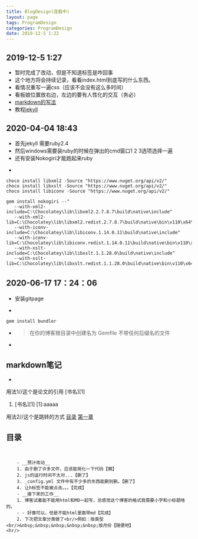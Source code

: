 ```yaml
---
title: BlogDesign(连载中)
layout: page
tags: ProgramDesign
categories: ProgramDesign
date: 2019-12-5 1:22
---
```

## __2019-12-5 1:27__
- 暂时完成了改动，但是不知道标签是咋回事
- 这个地方将会持续记录，看看index.html到底写的什么东西。
- 看情况重写一遍css（应该不会没有这么多时间）
- 看板娘位置放右边，左边的要有人性化的交互（务必）
- [markdown的写法](https://www.runoob.com/markdown/md-link.html)
- 教程[jekyll](https://www.youtube.com/watch?v=T1itpPvFWHI&list=PLLAZ4kZ9dFpOPV5C5Ay0pHaa0RJFhcmcB)

## __2020-04-04 18:43__
- 首先jekyll 需要ruby2.4
- 然后windows需要装ruby的时候在弹出的cmd窗口1 2 3选项选择一遍
- 还有安装Nokogiri才能跑起来ruby
- > 
```
choco install libxml2 -Source "https://www.nuget.org/api/v2/"
choco install libxslt -Source "https://www.nuget.org/api/v2/"
choco install libiconv -Source "https://www.nuget.org/api/v2/"
```
```
gem install nokogiri --^
   --with-xml2-include=C:\Chocolatey\lib\libxml2.2.7.8.7\build\native\include^
   --with-xml2-lib=C:\Chocolatey\lib\libxml2.redist.2.7.8.7\build\native\bin\v110\x64\Release\dynamic\cdecl^
   --with-iconv-include=C:\Chocolatey\lib\libiconv.1.14.0.11\build\native\include^
   --with-iconv-lib=C:\Chocolatey\lib\libiconv.redist.1.14.0.11\build\native\bin\v110\x64\Release\dynamic\cdecl^
   --with-xslt-include=C:\Chocolatey\lib\libxslt.1.1.28.0\build\native\include^
   --with-xslt-lib=C:\Chocolatey\lib\libxslt.redist.1.1.28.0\build\native\bin\v110\x64\Release\dynamic
```

## __2020-06-17 17：24：06__
- 安装gitpage
- > 
```ruby
gem install bundler
```
- > 在你的博客根目录中创建名为 Gemfile 不带任何后缀名的文件
- 

## __markdown笔记__
- ```
用法1//这个是论文的引用
[书名][1]
1. [书名][1]<aaaaa>
[1]:aaaaa

用法2//这个是跳转的方式
[目录](#1)
[第一章](#1.1)

<a id="1"></a>
## __目录__
```


    - __预计改动__
    1. 由于删了许多文件，应该能简化一下代码【懒】
    2. js的运行时间不太对...【删了】
    3. _config.yml 文件中有不少多的东西能删则删。【删了】
    4. 让h标签不能被点击。。。【完成】
    - __接下来的工作__
    1. 博客试着能不能用html和MD一起写，总感觉这个博客的格式我需要小字和小标题啥的。
    - - 好像可以，但是不能html里面带md【完成】
    2. 下次把文章分类做了<br/>例如：按类型<br/>&nbsp;&nbsp;&nbsp;&nbsp;&nbsp;按月份【随便吧】
<hr/>
